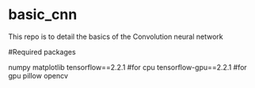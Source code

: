 # basic_cnn

This repo is to detail the basics of the Convolution neural network

#Required packages

numpy
matplotlib
tensorflow==2.2.1  #for cpu
tensorflow-gpu==2.2.1 #for gpu
pillow
opencv
